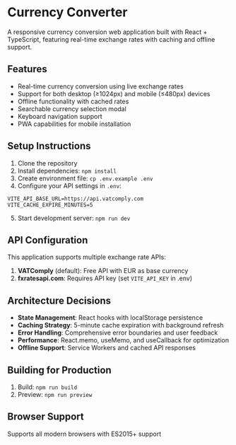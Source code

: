 # Currency Converter

A responsive currency conversion web application built with React + TypeScript, featuring real-time exchange rates with caching and offline support.

## Features

- Real-time currency conversion using live exchange rates
- Support for both desktop (≥1024px) and mobile (≤480px) devices
- Offline functionality with cached rates
- Searchable currency selection modal
- Keyboard navigation support
- PWA capabilities for mobile installation

## Setup Instructions

1. Clone the repository
2. Install dependencies: `npm install`
3. Create environment file: `cp .env.example .env`
4. Configure your API settings in `.env`:
```
VITE_API_BASE_URL=https://api.vatcomply.com
VITE_CACHE_EXPIRE_MINUTES=5
```
5. Start development server: `npm run dev`

## API Configuration

This application supports multiple exchange rate APIs:

1. **VATComply** (default): Free API with EUR as base currency
2. **fxratesapi.com**: Requires API key (set `VITE_API_KEY` in .env)

## Architecture Decisions

- **State Management**: React hooks with localStorage persistence
- **Caching Strategy**: 5-minute cache expiration with background refresh
- **Error Handling**: Comprehensive error boundaries and user feedback
- **Performance**: React.memo, useMemo, and useCallback for optimization
- **Offline Support**: Service Workers and cached API responses

## Building for Production

1. Build: `npm run build`
2. Preview: `npm run preview`

## Browser Support

Supports all modern browsers with ES2015+ support